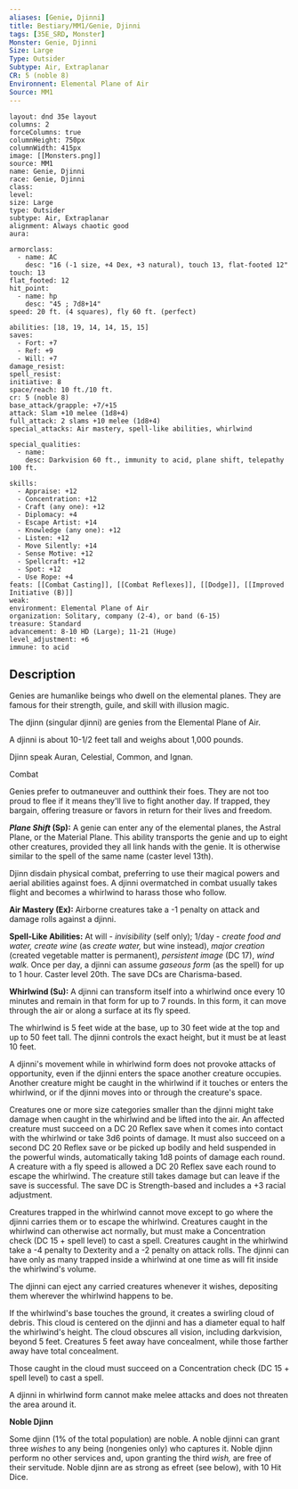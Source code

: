 ```yaml
---
aliases: [Genie, Djinni]
title: Bestiary/MM1/Genie, Djinni
tags: [35E_SRD, Monster]
Monster: Genie, Djinni
Size: Large
Type: Outsider
Subtype: Air, Extraplanar
CR: 5 (noble 8)
Environnent: Elemental Plane of Air
Source: MM1
---
```


```statblock
layout: dnd 35e layout
columns: 2
forceColumns: true
columnHeight: 750px
columnWidth: 415px
image: [[Monsters.png]]
source: MM1
name: Genie, Djinni
race: Genie, Djinni
class: 
level: 
size: Large
type: Outsider
subtype: Air, Extraplanar
alignment: Always chaotic good
aura: 

armorclass:
  - name: AC
    desc: "16 (-1 size, +4 Dex, +3 natural), touch 13, flat-footed 12"
touch: 13
flat_footed: 12
hit_point:
  - name: hp
    desc: "45 ; 7d8+14"
speed: 20 ft. (4 squares), fly 60 ft. (perfect)

abilities: [18, 19, 14, 14, 15, 15]
saves:
  - Fort: +7
  - Ref: +9
  - Will: +7
damage_resist: 
spell_resist: 
initiative: 8
space/reach: 10 ft./10 ft.
cr: 5 (noble 8)
base_attack/grapple: +7/+15
attack: Slam +10 melee (1d8+4)
full_attack: 2 slams +10 melee (1d8+4)
special_attacks: Air mastery, spell-like abilities, whirlwind

special_qualities:
  - name: 
    desc: Darkvision 60 ft., immunity to acid, plane shift, telepathy 100 ft.

skills:
  - Appraise: +12
  - Concentration: +12
  - Craft (any one): +12
  - Diplomacy: +4
  - Escape Artist: +14
  - Knowledge (any one): +12
  - Listen: +12
  - Move Silently: +14
  - Sense Motive: +12
  - Spellcraft: +12
  - Spot: +12
  - Use Rope: +4
feats: [[Combat Casting]], [[Combat Reflexes]], [[Dodge]], [[Improved Initiative (B)]]
weak: 
environment: Elemental Plane of Air
organization: Solitary, company (2-4), or band (6-15)
treasure: Standard
advancement: 8-10 HD (Large); 11-21 (Huge)
level_adjustment: +6
immune: to acid
```

## Description

<p>Genies are humanlike beings who dwell on the elemental planes. They are famous for their strength, guile, and skill with illusion magic.</p>
<p>The djinn (singular djinni) are genies from the Elemental Plane of Air.</p>
<p>A djinni is about 10-1/2 feet tall and weighs about 1,000 pounds.</p>
<p>Djinn speak Auran, Celestial, Common, and Ignan.</p>
<p>Combat</p>
<p>Genies prefer to outmaneuver and outthink their foes. They are not too proud to flee if it means they'll live to fight another day. If trapped, they bargain, offering treasure or favors in return for their lives and freedom.</p>
<p>
            <b>
              <i>Plane Shift</i> (Sp):</b> A genie can enter any of the elemental planes, the Astral Plane, or the Material Plane. This ability transports the genie and up to eight other creatures, provided they all link hands with the genie. It is otherwise similar to the spell of the same name (caster level 13th).</p>
<p>Djinn disdain physical combat, preferring to use their magical powers and aerial abilities against foes. A djinni overmatched in combat usually takes flight and becomes a whirlwind to harass those who follow.</p>
<p>
            <b>Air Mastery (Ex):</b> Airborne creatures take a -1 penalty on attack and damage rolls against a djinni.</p>
<p>
            <b>Spell-Like Abilities:</b> At will - <i>invisibility</i> (self only); 1/day -  <i>create food and water, create wine</i> (as <i>create water,</i> but wine instead), <i>major creation</i> (created vegetable matter is permanent), <i>persistent image</i> (DC 17), <i>wind walk.</i> Once per day, a djinni can assume <i>gaseous form</i> (as the spell) for up to 1 hour. Caster level 20th. The save DCs are Charisma-based.</p>
<p>
            <b>Whirlwind (Su):</b> A djinni can transform itself into a whirlwind once every 10 minutes and remain in that form for up to 7 rounds. In this form, it can move through the air or along a surface at its fly speed.</p>
<p>The whirlwind is 5 feet wide at the base, up to 30 feet wide at the top and up to 50 feet tall. The djinni controls the exact height, but it must be at least 10 feet.</p>
<p>A djinni's movement while in whirlwind form does not provoke attacks of opportunity, even if the djinni enters the space another creature occupies. Another creature might be caught in the whirlwind if it touches or enters the whirlwind, or if the djinni moves into or through the creature's space.</p>
<p>Creatures one or more size categories smaller than the djinni might take damage when caught in the whirlwind and be lifted into the air. An affected creature must succeed on a DC 20 Reflex save when it comes into contact with the whirlwind or take 3d6 points of damage. It must also succeed on a second DC 20 Reflex save or be picked up bodily and held suspended in the powerful winds, automatically taking 1d8 points of damage each round. A creature with a fly speed is allowed a DC 20 Reflex save each round to escape the whirlwind. The creature still takes damage but can leave if the save is successful. The save DC is Strength-based and includes a +3 racial adjustment.</p>
<p>Creatures trapped in the whirlwind cannot move except to go where the djinni carries them or to escape the whirlwind. Creatures caught in the whirlwind can otherwise act normally, but must make a Concentration check (DC 15 + spell level) to cast a spell. Creatures caught in the whirlwind take a -4 penalty to Dexterity and a -2 penalty on attack rolls. The djinni can have only as many trapped inside a whirlwind at one time as will fit inside the whirlwind's volume.</p>
<p>The djinni can eject any carried creatures whenever it wishes, depositing them wherever the whirlwind happens to be.</p>
<p>If the whirlwind's base touches the ground, it creates a swirling cloud of debris. This cloud is centered on the djinni and has a diameter equal to half the whirlwind's height. The cloud obscures all vision, including darkvision, beyond 5 feet. Creatures 5 feet away have concealment, while those farther away have total concealment.</p>
<p>Those caught in the cloud must succeed on a Concentration check (DC 15 + spell level) to cast a spell.</p>
<p>A djinni in whirlwind form cannot make melee attacks and does not threaten the area around it.</p>
<p>
            <b>Noble Djinn</b>
          </p>
<p>Some djinn (1% of the total population) are noble. A noble djinni can grant three <i>wishes</i> to any being (nongenies only) who captures it. Noble djinn perform no other services and, upon granting the third <i>wish,</i> are free of their servitude. Noble djinn are as strong as efreet (see below), with 10 Hit Dice.</p>